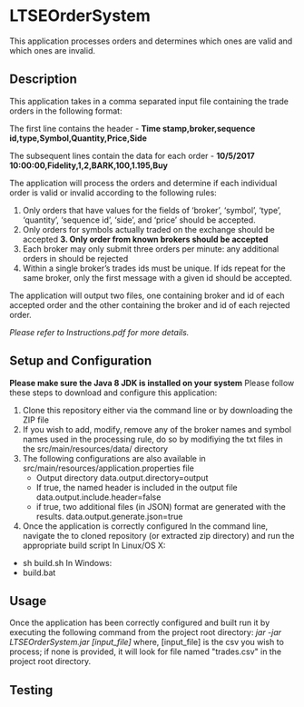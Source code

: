 # LTSEOrderSystem
This application processes orders and determines which ones are valid and which ones are invalid.

## Description
This application takes in a comma separated input file containing the trade orders in the following format:

The first line contains the header -
**Time stamp,broker,sequence id,type,Symbol,Quantity,Price,Side**

The subsequent lines contain the data for each order - 
**10/5/2017 10:00:00,Fidelity,1,2,BARK,100,1.195,Buy**

The application will process the orders and determine if each individual order is valid or invalid according to the following rules:

1. Only orders that have values for the fields of ‘broker’, ‘symbol’, ‘type’, ‘quantity’, ‘sequence id’, ‘side’, and ‘price’ should be accepted.
2. Only orders for symbols actually traded on the exchange should be accepted
**3. Only order from known brokers should be accepted**
3. Each broker may only submit three orders per minute: any additional orders in should be rejected
4. Within a single broker’s trades ids must be unique. If ids repeat for the same broker, only the first message with a given id should be accepted.

The application will output two files, one containing broker and id of each accepted order and the other containing the broker and id of each rejected order.

*Please refer to Instructions.pdf for more details.*

## Setup and Configuration
**Please make sure the Java 8 JDK is installed on your system**
Please follow these steps to download and configure this application:
1. Clone this repository either via the command line or by downloading the ZIP file
2. If you wish to add, modify, remove any of the broker names and symbol names used in the processing rule, 
do so by modifiying the txt files in the src/main/resources/data/ directory
3. The following configurations are also available in src/main/resources/application.properties file
	* Output directory
	data.output.directory=output
	* If true, the named header is included in the output file
	data.output.include.header=false
	* if true, two additional files (in JSON) format are generated with the results.
	data.output.generate.json=true
4. Once the application is correctly configured
In the command line, navigate the to cloned repository (or extracted zip directory) and run the appropriate build script
In Linux/OS X:
* sh build.sh
In Windows:
* build.bat

## Usage
Once the application has been correctly configured and built run it by executing the following command from the project root directory:
*jar -jar LTSEOrderSystem.jar [input_file]*
where, [input_file] is the csv you wish to process; if none is provided, it will look for file named "trades.csv" in the project root directory.

## Testing